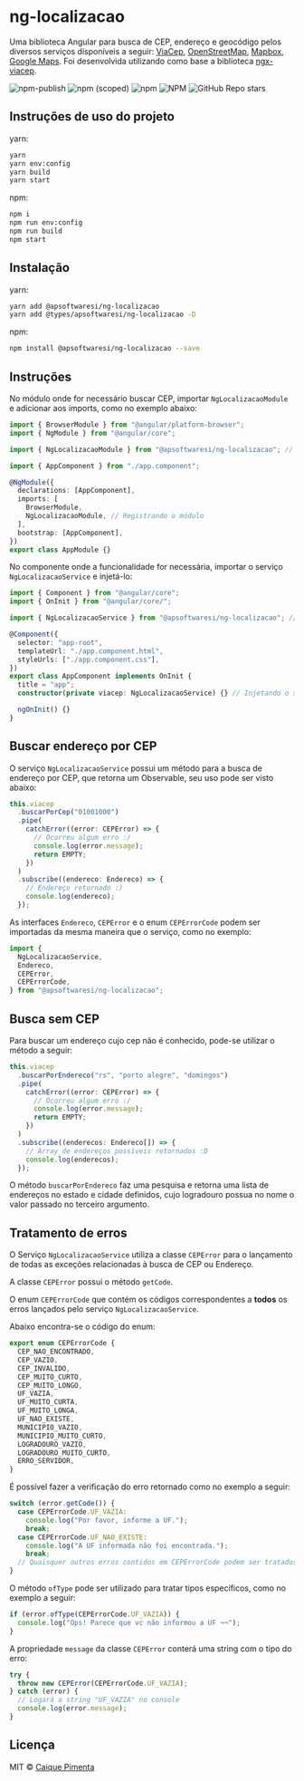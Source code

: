 # ng-localizacao

Uma biblioteca Angular para busca de CEP, endereço e geocódigo pelos diversos serviços disponíveis a seguir: 
[ViaCep](https://viacep.com.br), 
[OpenStreetMap](https://www.openstreetmap.org), 
[Mapbox](https://www.mapbox.com), 
[Google Maps](https://www.google.com/maps).
Foi desenvolvida utilizando como base a biblioteca [ngx-viacep](https://github.com/brunoc107/ngx-viacep).

![npm-publish](https://github.com/apsoftwaresi/ng-localizacao/workflows/npm-publish/badge.svg)
![npm (scoped)](https://img.shields.io/npm/v/@apsoftwaresi/ng-localizacao)
![npm](https://img.shields.io/npm/dw/@apsoftwaresi/ng-localizacao)
![NPM](https://img.shields.io/npm/l/@apsoftwaresi/ng-localizacao)
![GitHub Repo stars](https://img.shields.io/github/stars/apsoftwaresi/ng-localizacao?style=social)

## Instruções de uso do projeto

yarn:
```sh
yarn
yarn env:config
yarn build
yarn start
```

npm:
```sh
npm i
npm run env:config
npm run build
npm start
```

## Instalação

yarn:
```bash
yarn add @apsoftwaresi/ng-localizacao
yarn add @types/apsoftwaresi/ng-localizacao -D
```

npm:
```bash
npm install @apsoftwaresi/ng-localizacao --save
```

## Instruções

No módulo onde for necessário buscar CEP, importar `NgLocalizacaoModule` e adicionar aos imports, como no exemplo abaixo:

```typescript
import { BrowserModule } from "@angular/platform-browser";
import { NgModule } from "@angular/core";

import { NgLocalizacaoModule } from "@apsoftwaresi/ng-localizacao"; // Importando o módulo

import { AppComponent } from "./app.component";

@NgModule({
  declarations: [AppComponent],
  imports: [
    BrowserModule,
    NgLocalizacaoModule, // Registrando o módulo
  ],
  bootstrap: [AppComponent],
})
export class AppModule {}
```

No componente onde a funcionalidade for necessária, importar o serviço `NgLocalizacaoService` e injetá-lo:

```typescript
import { Component } from "@angular/core";
import { OnInit } from "@angular/core/";

import { NgLocalizacaoService } from "@apsoftwaresi/ng-localizacao"; // Importando o serviço

@Component({
  selector: "app-root",
  templateUrl: "./app.component.html",
  styleUrls: ["./app.component.css"],
})
export class AppComponent implements OnInit {
  title = "app";
  constructor(private viacep: NgLocalizacaoService) {} // Injetando o serviço

  ngOnInit() {}
}
```

## Buscar endereço por CEP

O serviço `NgLocalizacaoService` possui um método para a busca de endereço por CEP, que retorna um Observable, seu uso pode 
ser visto abaixo:

```typescript
this.viacep
  .buscarPorCep("01001000")
  .pipe(
    catchError((error: CEPError) => {
      // Ocorreu algum erro :/
      console.log(error.message);
      return EMPTY;
    })
  )
  .subscribe((endereco: Endereco) => {
    // Endereço retornado :)
    console.log(endereco);
  });
```

As interfaces `Endereco`, `CEPError` e o enum `CEPErrorCode` podem ser importadas da mesma maneira que o serviço, como 
no exemplo:

```typescript
import {
  NgLocalizacaoService,
  Endereco,
  CEPError,
  CEPErrorCode,
} from "@apsoftwaresi/ng-localizacao";
```

## Busca sem CEP

Para buscar um endereço cujo cep não é conhecido, pode-se utilizar o método a seguir:

```typescript
this.viacep
  .buscarPorEndereco("rs", "porto alegre", "domingos")
  .pipe(
    catchError((error: CEPError) => {
      // Ocorreu algum erro :/
      console.log(error.message);
      return EMPTY;
    })
  )
  .subscribe((enderecos: Endereco[]) => {
    // Array de endereços possíveis retornados :D
    console.log(enderecos);
  });
```

O método `buscarPorEndereco` faz uma pesquisa e retorna uma lista de endereços no estado e cidade definidos, cujo 
logradouro possua no nome o valor passado no terceiro argumento.

## Tratamento de erros

O Serviço `NgLocalizacaoService` utiliza a classe `CEPError` para o lançamento de todas as exceções relacionadas à busca de 
CEP ou Endereço.

A classe `CEPError` possui o método `getCode`.

O enum `CEPErrorCode` que contém os códigos correspondentes a **todos** os erros lançados pelo serviço `NgLocalizacaoService`.

Abaixo encontra-se o código do enum:

```typescript
export enum CEPErrorCode {
  CEP_NAO_ENCONTRADO,
  CEP_VAZIO,
  CEP_INVALIDO,
  CEP_MUITO_CURTO,
  CEP_MUITO_LONGO,
  UF_VAZIA,
  UF_MUITO_CURTA,
  UF_MUITO_LONGA,
  UF_NAO_EXISTE,
  MUNICIPIO_VAZIO,
  MUNICIPIO_MUITO_CURTO,
  LOGRADOURO_VAZIO,
  LOGRADOURO_MUITO_CURTO,
  ERRO_SERVIDOR,
}
```

É possível fazer a verificação do erro retornado como no exemplo a seguir:

```typescript
switch (error.getCode()) {
  case CEPErrorCode.UF_VAZIA:
    console.log("Por favor, informe a UF.");
    break;
  case CEPErrorCode.UF_NAO_EXISTE:
    console.log("A UF informada não foi encontrada.");
    break;
  // Quaisquer outros erros contidos em CEPErrorCode podem ser tratados assim
}
```

O método `ofType` pode ser utilizado para tratar tipos específicos, como no exemplo a seguir:

```typescript
if (error.ofType(CEPErrorCode.UF_VAZIA)) {
  console.log("Ops! Parece que vc não informou a UF ¬¬");
}
```

A propriedade `message` da classe `CEPError` conterá uma string com o tipo do erro:

```typescript
try {
  throw new CEPError(CEPErrorCode.UF_VAZIA);
} catch (error) {
  // Logará a string "UF_VAZIA" no console
  console.log(error.message);
}
```

## Licença

MIT © [Caique Pimenta](mailto:cpimenta.apsoftware@gmail.com)
